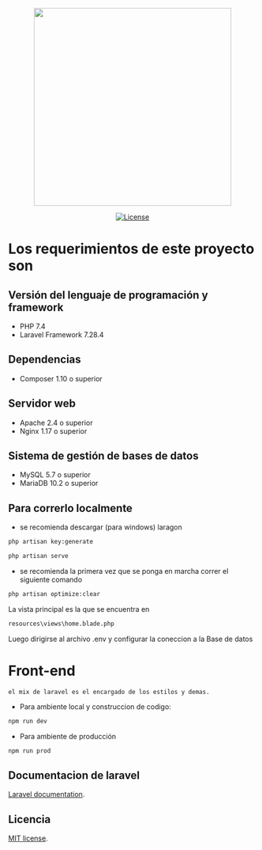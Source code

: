 <p align="center"><a href="https://laravel.com" target="_blank"><img src="https://raw.githubusercontent.com/laravel/art/master/logo-lockup/5%20SVG/2%20CMYK/1%20Full%20Color/laravel-logolockup-cmyk-red.svg" width="400"></a></p>

<p align="center">
<a href="https://packagist.org/packages/laravel/framework"><img src="https://poser.pugx.org/laravel/framework/license.svg" alt="License"></a>
</p>

# Los requerimientos de este proyecto son 

## Versión del lenguaje de programación y framework
- PHP 7.4
- Laravel Framework 7.28.4

## Dependencias
- Composer 1.10 o superior

## Servidor web
- Apache 2.4 o superior
- Nginx 1.17 o superior

## Sistema de gestión de bases de datos
- MySQL 5.7 o superior
- MariaDB 10.2 o superior

## Para correrlo localmente
- se recomienda descargar (para windows) laragon

```bash
php artisan key:generate
```

```bash
php artisan serve
```

- se recomienda la primera vez que se ponga en marcha correr el siguiente comando
```bash
php artisan optimize:clear
```

La vista principal es la que se encuentra en 

```bash
resources\views\home.blade.php
```

Luego dirigirse al archivo .env y configurar la coneccion a la Base de datos



# Front-end
    el mix de laravel es el encargado de los estilos y demas.

- Para ambiente local y construccion de codigo:
```bash
npm run dev
```
- Para ambiente de producción
```bash
npm run prod
```

## Documentacion de laravel

[Laravel documentation](https://laravel.com/docs/contributions).

## Licencia

[MIT license](https://opensource.org/licenses/MIT).

